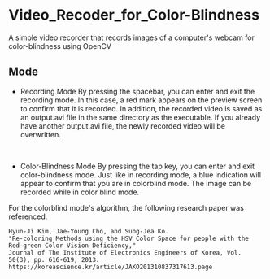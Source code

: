 # Video_Recoder_for_Color-Blindness
A simple video recorder that records images of a computer's webcam for color-blindness using OpenCV

Mode
-
* Recording Mode
By pressing the spacebar, you can enter and exit the recording mode. In this case, a red mark appears on the preview screen to confirm that it is recorded.
In addition, the recorded video is saved as an output.avi file in the same directory as the executable. If you already have another output.avi file, the newly recorded video will be overwritten.
<br>

* Color-Blindness Mode
By pressing the tap key, you can enter and exit color-blindness mode. Just like in recording mode, a blue indication will appear to confirm that you are in colorblind mode.
The image can be recorded while in color blind mode.


For the colorblind mode's algorithm, the following research paper was referenced.

    Hyun-Ji Kim, Jae-Young Cho, and Sung-Jea Ko.
    "Re-coloring Methods using the HSV Color Space for people with the Red-green Color Vision Deficiency,"
    Journal of The Institute of Electronics Engineers of Korea, Vol. 50(3), pp. 616-619, 2013.
    https://koreascience.kr/article/JAKO201310837317613.page